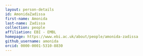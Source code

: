 ```yaml
---
layout: person-details
id: AmonidaZadissa
first-name: Amonida
last-name: Zadissa
collection: people
affiliation: EBI - EMBL
homepage: https://www.ebi.ac.uk/about/people/amonida-zadissa
github_username: amonida
orcid: 0000-0001-5310-8830
---
```

